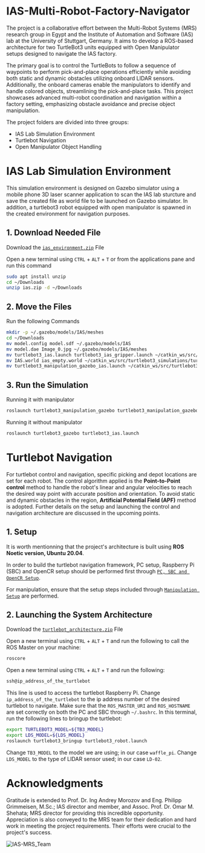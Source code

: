 # IAS-Multi-Robot-Factory-Navigator
The project is a collaborative effort between the Multi-Robot Systems (MRS) research group in Egypt and the Institute of Automation and Software (IAS) lab at the University of Stuttgart, Germany. It aims to develop a ROS-based architecture for two TurtleBot3 units equipped with Open Manipulator setups designed to navigate the IAS factory.

The primary goal is to control the TurtleBots to follow a sequence of waypoints to perform pick-and-place operations efficiently while avoiding both static and dynamic obstacles utilizing onboard LIDAR sensors. Additionally, the onboard cameras enable the manipulators to identify and handle colored objects, streamlining the pick-and-place tasks. This project showcases advanced multi-robot coordination and navigation within a factory setting, emphasizing obstacle avoidance and precise object manipulation.

The project folders are divided into three groups:
- IAS Lab Simulation Environment 
- Turtlebot Navigation
- Open Manipulator Object Handling

# IAS Lab Simulation Environment
This simulation environment is designed on Gazebo simulator using a mobile phone 3D laser scanner application to scan the IAS lab sturcture and save the created file as world file to be launched on Gazebo simulator. In addition, a turtlebot3 robot equipped with open manipulator is spawned in the created environment for navigation purposes.  

## 1. Download Needed File
Download the [`ias_environment.zip`](ias_environment.zip) File

Open a new terminal using `CTRL` + `ALT` + `T` or from the applications pane and run this command
```bash
sudo apt install unzip
cd ~/Downloads
unzip ias.zip -d ~/Downloads
```

## 2. Move the Files
Run the following Commands
```bash
mkdir -p ~/.gazebo/models/IAS/meshes
cd ~/Downloads
mv model.config model.sdf ~/.gazebo/models/IAS
mv model.dae Image_0.jpg ~/.gazebo/models/IAS/meshes
mv turtlebot3_ias.launch turtlebot3_ias_gripper.launch ~/catkin_ws/src/turtlebot3_simulations/turtlebot3_gazebo/launch
mv IAS.world ias_empty.world ~/catkin_ws/src/turtlebot3_simulations/turtlebot3_gazebo/worlds
mv turtlebot3_manipulation_gazebo_ias.launch ~/catkin_ws/src/turtlebot3_manipulation_simulations/turtlebot3_manipulation_gazebo/launch
```

## 3. Run the Simulation
Running it with manipulator
```bash
roslaunch turtlebot3_manipulation_gazebo turtlebot3_manipulation_gazebo_ias.launch
```

Running it without manipulator
```bash
roslaunch turtlebot3_gazebo turtlebot3_ias.launch
```
# Turtlebot Navigation
For turtlebot control and navigation, specific picking and depot locations are set for each robot. The control algorithm applied is the **Point-to-Point control** method to handle the robot's linear and angular velocities to reach the desired way point with accurate position and orientation. To avoid static and dynamic obstacles in the region, **Artificial Potential Field (APF)** method is adopted. Further details on the setup and launching the control and navigation architecture are discussed in the upcoming points.

## 1. Setup 
It is worth mentionning that the project's architecture is built using **ROS Noetic version, Ubuntu 20.04**. 

In order to build the turtlebot navigation framework, PC setup, Raspberry Pi (SBC) and OpenCR setup should be performed first through [`PC, SBC and OpenCR Setup`](https://emanual.robotis.com/docs/en/platform/turtlebot3/quick-start/). 

For manipulation, ensure that the setup steps included through [`Manipulation Setup`](https://emanual.robotis.com/docs/en/platform/turtlebot3/manipulation/#manipulation) are performed.

## 2. Launching the System Architecture
Download the [`turtlebot_architecture.zip`](turtlebot_architecture.zip) File

Open a new terminal using `CTRL` + `ALT` + `T` and run the following to call the ROS Master on your machine:
```bash
roscore
```

Open a new terminal using `CTRL` + `ALT` + `T` and run the following:
```bash
ssh@ip_address_of_the_turtlebot
```
This line is used to access the turtlebot Raspberry Pi. Change `ip_address_of_the_turtlebot` to the ip address number of the desired turtlebot to navigate. Make sure that the `ROS_MASTER_URI` and `ROS_HOSTNAME` are set correctly on both the PC and SBC through `~/.bashrc`.
In this terminal, run the following lines to bringup the turtlebot:
```bash
export TURTLEBOT3_MODEL=${TB3_MODEL}
export LDS_MODEL=${LDS_MODEL}
roslaunch turtlebot3_bringup turtlebot3_robot.launch
```
Change `TB3_MODEL` to the model we are using; in our case `waffle_pi`. Change `LDS_MODEL` to the type of LIDAR sensor used; in our case `LD-02`.

# Acknowledgments
Gratitude is extended to Prof. Dr. Ing Andrey Morozov and Eng. Philipp Grimmeisen, M.Sc.; IAS director and member, and Assoc. Prof. Dr. Omar M. Shehata; MRS director for providing this incredible opportunity. Appreciation is also conveyed to the MRS team for their dedication and hard work in meeting the project requirements. Their efforts were crucial to the project's success.

![IAS-MRS_Team](https://github.com/user-attachments/assets/483af2e4-7ee1-4e0d-8afc-b3a7519784ad)
